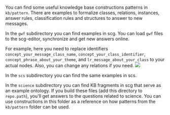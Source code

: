 You can find some useful knowledge base constructions patterns in `kb/pattern`.
There are examples to formalize classes, relations, instances, answer rules, classification rules and structures to answer to new messages.

In the `gwf` subdirectory you can find examples in scg. You can load `gwf` files to the scg-editor, synchronize and get new answers online.

For example, here you need to replace identifiers `concept_your_message_class_name`, `concept_your_class_identifier`, `concept_phrase_about_your_theme`,
and `lr_message_about_your_class` to your actual nodes. Also, you can change any relations if you need.
<img src="../images/answer_rule_example.png"></img>

In the `scs` subdirectory you can find the same examples in scs.

In the `science` subdirectory you can find KB fragments in scg that serve as an example ontology.
If you build these files (add this directory to `repo.path`), you'll get answers to the questions related to science.
You can use constructions in this folder as a reference on how patterns from the `kb/pattern` folder can be used.
